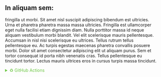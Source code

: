 ## In aliquam sem:
 fringilla ut morbi. Sit amet nisl suscipit adipiscing bibendum est ultricies. Urna et pharetra pharetra massa massa ultricies. Fringilla est ullamcorper eget nulla facilisi etiam dignissim diam. Nulla porttitor massa id neque aliquam vestibulum morbi blandit. Vel elit scelerisque mauris pellentesque. Accumsan in nisl nisi scelerisque eu ultrices. Tellus rutrum tellus pellentesque eu. Ac turpis egestas maecenas pharetra convallis posuere morbi. Dolor sit amet consectetur adipiscing elit ut aliquam purus. Sem et tortor consequat id porta nibh venenatis cras. Tellus pellentesque eu tincidunt tortor. Lectus mauris ultrices eros in cursus turpis massa tincidunt.

<details>

<summary style="color: #6cc644; cursor: pointer">♻ GitHub Actions</summary>

GitHub Actions is a continuous integration and continuous delivery (CI/CD) platform that allows you to automate your build, test, and deployment pipeline. You can create workflows that build and test every pull request to your repository, or deploy merged pull requests to production.

<br>

<img title="GitHub Actions" alt="actions" width=200px src="images/github_actions.png">
<br>
<p>For more information, see <a href="https://docs.github.com/en/actions/learn-github-actions/understanding-github-actions">GitHub Actions</a></p>
</details>

